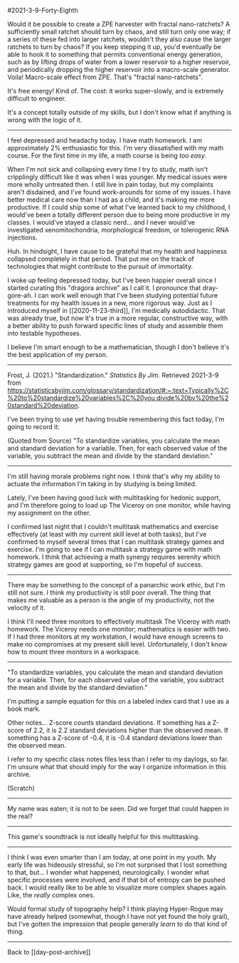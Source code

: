 #2021-3-9-Forty-Eighth

Would it be possible to create a ZPE harvester with fractal nano-ratchets?  A sufficiently small ratchet should turn by chaos, and still turn only one way; if a series of these fed into larger ratchets, wouldn't they also cause the larger ratchets to turn by chaos?  If you keep stepping it up, you'd eventually be able to hook it to something that permits conventional energy generation, such as by lifting drops of water from a lower reservoir to a higher reservoir, and periodically dropping the higher reservoir into a macro-scale generator.  Voila!  Macro-scale effect from ZPE.  That's "fractal nano-ratchets".

It's free energy!  Kind of.  The cost: it works super-slowly, and is extremely difficult to engineer.

It's a concept totally outside of my skills, but I don't know what if anything is wrong with the logic of it.

---
I feel depressed and headachy today.  I have math homework.  I am approximately 2% enthusiastic for this.  I'm very dissatisfied with my math course.  For the first time in my life, a math course is being *too easy*.

When I'm not sick and collapsing every time I try to study, math isn't cripplingly difficult like it was when I was younger.  My medical issues were more wholly untreated then.  I still live in pain today, but my complaints aren't disdained, and I've found work-arounds for some of my issues.  I have better medical care now than I had as a child, and it's making me more productive.  If I could ship some of what I've learned back to my childhood, I would've been a totally different person due to being more productive in my classes.  I would've stayed a classic nerd... and I never would've investigated xenomitochondria, morphological freedom, or tolerogenic RNA injections.

Huh.  In hindsight, I have cause to be grateful that my health and happiness collapsed completely in that period.  That put me on the track of technologies that might contribute to the pursuit of immortality.

I woke up feeling depressed today, but I've been happier overall since I started curating this "dragora archive" as I call it.  I pronounce that dray-gore-ah.  I can work well enough that I've been studying potential future treatments for my health issues in a new, more rigorous way.  Just as I introduced myself in [[2020-11-23-third]], I'm medically autodidactic.  That was already true, but now it's true in a more regular, constructive way, with a better ability to push forward specific lines of study and assemble them into testable hypotheses.

I believe I'm smart enough to be a mathematician, though I don't believe it's the best application of my person.

---
Frost, J.  (2021.)  "Standardization."  *Statistics By Jim.*  Retrieved 2021-3-9 from https://statisticsbyjim.com/glossary/standardization/#:~:text=Typically%2C%20to%20standardize%20variables%2C%20you,divide%20by%20the%20standard%20deviation.

I've been trying to use yet having trouble remembering this fact today, I'm going to record it:

(Quoted from Source)
"To standardize variables, you calculate the mean and standard deviation for a variable.  Then, for each observed value of the variable, you subtract the mean and divide by the standard deviation."

---
I'm still having morale problems right now.  I think that's why my ability to actuate the information I'm taking in by studying is being limited.

Lately, I've been having good luck with multitasking for hedonic support, and I'm therefore going to load up The Viceroy on one monitor, while having my assignment on the other.

I confirmed last night that I couldn't multitask mathematics and exercise effectively (at least with my current skill level at both tasks), but I've confirmed to myself several times that I can multitask strategy games and exercise.  I'm going to see if I can multitask a strategy game with math homework.  I think that achieving a math synergy requires serenity which strategy games are good at supporting, so I'm hopeful of success.

---
There may be something to the concept of a panarchic work ethic, but I'm still not sure.  I think my productivity is still poor overall.  The thing that makes me valuable as a person is the angle of my productivity, not the velocity of it.

I think I'll need three monitors to effectively multitask The Viceroy with math homework.  The Viceroy needs one monitor; mathematics is easier with two.  If I had three monitors at my workstation, I would have enough screens to make no compromises at my present skill level.  Unfortunately, I don't know how to mount three monitors in a workspace.

---
"To standardize variables, you calculate the mean and standard deviation for a variable.  Then, for each observed value of the variable, you subtract the mean and divide by the standard deviation."

I'm putting a sample equation for this on a labeled index card that I use as a book mark.

Other notes...  Z-score counts standard deviations.  If something has a Z-score of 2.2, it is 2.2 standard deviations higher than the observed mean.  If something has a Z-score of -0.4, it is -0.4 standard deviations lower than the observed mean.

I refer to my specific class notes files less than I refer to my daylogs, so far.  I'm unsure what that should imply for the way I organize information in this archive.

(Scratch)


---
My name was eaten; it is not to be seen.  Did we forget that could happen in the real?

---
This game's soundtrack is not ideally helpful for this multitasking.

---
I think I was even smarter than I am today, at one point in my youth.  My early life was hideously stressful, so I'm not surprised that I lost something to that, but...  I wonder what happened, neurologically.  I wonder what specific processes were involved, and if that bit of entropy can be pushed back.  I would really like to be able to visualize more complex shapes again.  Like, the *really* complex ones.

Would formal study of topography help?  I think playing Hyper-Rogue may have already helped (somewhat, though I have not yet found the holy grail), but I've gotten the impression that people generally *learn* to do that kind of thing.

---
Back to [[day-post-archive]]